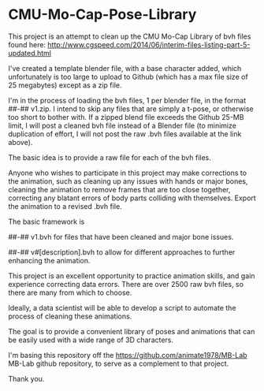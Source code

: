 # CMU-Mo-Cap-Pose-Library
This project is an attempt to clean up the CMU Mo-Cap Library of bvh files found here: http://www.cgspeed.com/2014/06/interim-files-listing-part-5-updated.html

I've created a template blender file, with a base character added, which unfortunately is too large to upload to Github (which has a max file size of 25 megabytes) except as a zip file. 

I'm in the process of loading the bvh files, 1 per blender file, in the format ##-## v1.zip.
I intend to skip any files that are simply a t-pose, or otherwise too short to bother with. If a zipped blend file exceeds the Github 25-MB limit, I will post a cleaned bvh file instead of a Blender file (to minimize duplication of effort, I will not post the raw .bvh files available at the link above).

The basic idea is to provide a raw file for each of the bvh files.

Anyone who wishes to participate in this project may make corrections to the animation, such as cleaning up any issues with hands or major bones, cleaning the animation to remove frames that are too close together, correcting any blatant errors of body parts colliding with themselves. Export the animation to a revised .bvh file.

The basic framework is

##-## v1.bvh for files that have been cleaned and major bone issues.

##-## v#[description].bvh to allow for different approaches to further enhancing the animation.

This project is an excellent opportunity to practice animation skills, and gain experience correcting data errors. There are over 2500 raw bvh files, so there are many from which to choose.

Ideally, a data scientist will be able to develop a script to automate the process of cleaning these animations.

The goal is to provide a convenient library of poses and animations that can be easily used with a wide range of 3D characters.

I'm basing this repository off the https://github.com/animate1978/MB-Lab MB-Lab github repository, to serve as a complement to that project.

Thank you.
